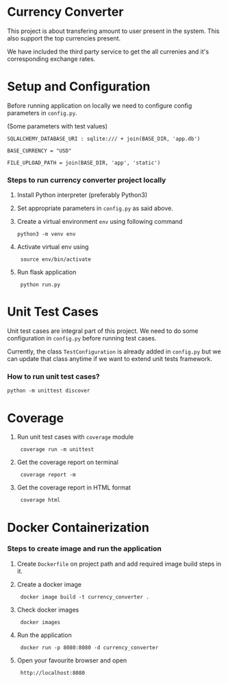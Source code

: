 # Currency Converter

This project is about transfering amount to user present in the system. This also support the top currencies present.

We have included the third party service to get the all currenies and it's corresponding exchange rates.

# Setup and Configuration

Before running application on locally we need to configure config parameters in `config.py`. 

(Some parameters with test values)

`SQLALCHEMY_DATABASE_URI : sqlite:/// + join(BASE_DIR, 'app.db')`

`BASE_CURRENCY = "USD"`

`FILE_UPLOAD_PATH = join(BASE_DIR, 'app', 'static')`

### Steps to run currency converter project locally
1. Install Python interpreter (preferably Python3)
1. Set appropriate parameters in `config.py` as said above.
2. Create a virtual environment `env` using following command 

       python3 -m venv env 
3. Activate virtual env using  

        source env/bin/activate
4. Run flask application

        python run.py



# Unit Test Cases
Unit test cases are integral part of this project. We need to do some configuration in `config.py` before running test cases.

Currently, the class `TestConfiguration` is already added in `config.py` but we can update that class anytime if we want to extend unit tests framework.

### How to run unit test cases?

    python -m unittest discover

# Coverage
1. Run unit test cases with `coverage` module

        coverage run -m unittest
2. Get the coverage report on terminal

        coverage report -m
3. Get the coverage report in HTML format

        coverage html



# Docker Containerization

### Steps to create image and run the application

1. Create `Dockerfile` on project path and add required image build steps in it. 
        
2. Create a docker image

        docker image build -t currency_converter .

3. Check docker images

        docker images

4. Run the application

        docker run -p 8080:8080 -d currency_converter

5. Open your favourite browser and open 

        http://localhost:8080


